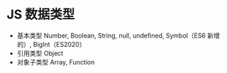# JS 数据类型

- 基本类型 Number, Boolean, String, null, undefined, Symbol（ES6 新增的）, BigInt（ES2020）
- 引用类型 Object
- 对象子类型 Array, Function
